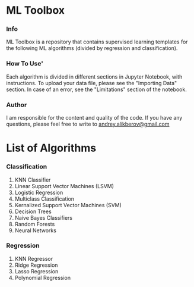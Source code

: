 # ML Toolbox
### Info
ML Toolbox is a repository that contains supervised learning templates for the following ML algorithms (divided by regression and classification). 

### How To Use'
Each algorithm is divided in different sections in Jupyter Notebook, with instructions. To upload your data file, please see the "Importing Data" section. In case of an error, see the "Limitations" section of the notebook. 

### Author
I am responsible for the content and quality of the code. If you have any questions, please feel free to write to andrey.alikberov@gmail.com

# List of Algorithms
### Classification
1. KNN Classifier
2. Linear Support Vector Machines (LSVM)
3. Logistic Regression
4. Multiclass Classification
5. Kernalized Support Vector Machines (SVM)
6. Decision Trees
7. Naive Bayes Classifiers
8. Random Forests
9. Neural Networks

### Regression
1. KNN Regressor
2. Ridge Regression
3. Lasso Regression
4. Polynomial Regression
